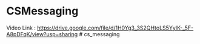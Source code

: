 # CSMessaging

Video Link : https://drive.google.com/file/d/1H0Yg3_3S2QHtoLS5YyIK-_5F-A8pDFqK/view?usp=sharing
#   c s _ m e s s a g i n g  
 